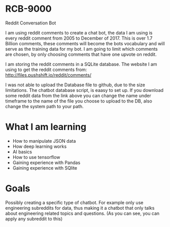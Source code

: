 # RCB-9000
Reddit Conversation Bot

I am using reddit comments to create a chat bot, the data I am using is every reddit comment from 2005 to December of 2017.
This is over 1.7 Billion comments, these comments will become the bots vocabulary and will serve as the training data for my bot. I am going to limit which comments are chosen, by only choosing comments that have one upvote on reddit. 

I am storing the reddit comments in a SQLite database.
The website I am using to get the reddit comments from: http://files.pushshift.io/reddit/comments/

I was not able to upload the Database file to github, due to the size limitations. The chatbot database script, is eaasy to set up. If you download some reddit data from the link above you can change the name under timeframe to the name of the file you choose to upload to the DB, also change the system path to your path.

# What I am learning
* How to manipulate JSON data 
* How deep learning works
* AI basics 
* How to use tensorflow
* Gaining experience with Pandas
* Gaining experience with SQlite 

# Goals
Possibly creating a specific type of chatbot. For example only use engineering subreddits for data, thus making it a chatbot that only talks about engineering related topics and questions. (As you can see, you can apply any subreddit to this)
